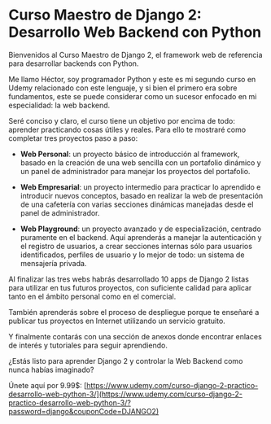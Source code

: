 # Curso Maestro de Django 2: Desarrollo Web Backend con Python

Bienvenidos al Curso Maestro de Django 2, el framework web de referencia para desarrollar backends con Python.

Me llamo Héctor, soy programador Python y este es mi segundo curso en Udemy relacionado con este lenguaje, y si bien el primero era sobre fundamentos, este se puede considerar como un sucesor enfocado en mi especialidad: la web backend. 

Seré conciso y claro, el curso tiene un objetivo por encima de todo: aprender practicando cosas útiles y reales. Para ello te mostraré como completar tres proyectos paso a paso: 

* **Web Personal**: un proyecto básico de introducción al framework, basado en la creación de una web sencilla con un portafolio dinámico y un panel de administrador para manejar los proyectos del portafolio.

* **Web Empresarial**: un proyecto intermedio para practicar lo aprendido e introducir nuevos conceptos, basado en realizar la web de presentación de una cafetería con varias secciones dinámicas manejadas desde el panel de administrador.

* **Web Playground**: un proyecto avanzado y de especialización, centrado puramente en el backend. Aquí aprenderás a manejar la autenticación y el registro de usuarios, a crear secciones internas sólo para usuarios identificados, perfiles de usuario y lo mejor de todo: un sistema de mensajería privada.

Al finalizar las tres webs habrás desarrollado 10 apps de Django 2 listas para utilizar en tus futuros proyectos, con suficiente calidad para aplicar tanto en el ámbito personal como en el comercial.

También aprenderás sobre el proceso de despliegue porque te enseñaré a publicar tus proyectos en Internet utilizando un servicio gratuito.

Y finalmente contarás con una sección de anexos donde encontrar enlaces de interés y tutoriales para seguir aprendiendo.

¿Estás listo para aprender Django 2 y controlar la Web Backend como nunca habías imaginado?

Únete aquí por 9.99$: [https://www.udemy.com/curso-django-2-practico-desarrollo-web-python-3/](https://www.udemy.com/curso-django-2-practico-desarrollo-web-python-3/?password=django&couponCode=DJANGO2)
